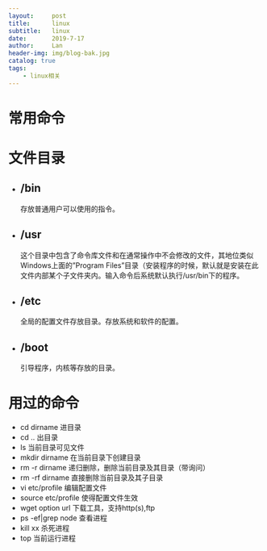 ```yaml
---
layout:     post
title:      linux
subtitle:   linux
date:       2019-7-17
author:     Lan
header-img: img/blog-bak.jpg
catalog: true
tags:
    - linux相关
---
```

>
# 常用命令


# 文件目录
- ## /bin 
  存放普通用户可以使用的指令。
- ## /usr
   这个目录中包含了命令库文件和在通常操作中不会修改的文件，其地位类似Windows上面的”Program Files”目录（安装程序的时候，默认就是安装在此文件内部某个子文件夹内。输入命令后系统默认执行/usr/bin下的程序。

- ## /etc 
  全局的配置文件存放目录。存放系统和软件的配置。
- ## /boot
  引导程序，内核等存放的目录。


# 用过的命令
- cd dirname 进目录
- cd ..      出目录
- ls 当前目录可见文件
- mkdir dirname 在当前目录下创建目录
- rm -r dirname 递归删除，删除当前目录及其目录（带询问）
- rm -rf dirname 直接删除当前目录及其子目录
- vi etc/profile 编辑配置文件
- source etc/profile 使得配置文件生效
- wget option url 下载工具，支持http(s),ftp
- ps -ef|grep node 查看进程
- kill xx 杀死进程
- top 当前运行进程